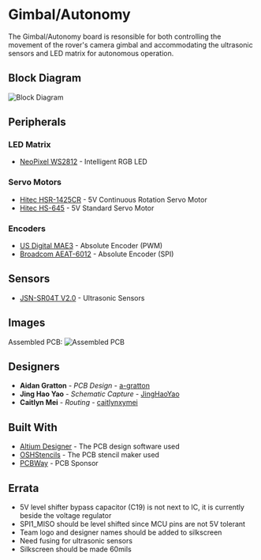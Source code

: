 # Gimbal/Autonomy

The Gimbal/Autonomy board is resonsible for both controlling the movement of the rover's camera gimbal
and accommodating the ultrasonic sensors and LED matrix for autonomous operation.

## Block Diagram
![Block Diagram](https://github.com/uwrobotics/MarsRover2020-PCB/blob/master/Projects/Gimbal/Rev1/images/Block%20Diagram.PNG)


## Peripherals


### LED Matrix

* [NeoPixel WS2812](https://cdn-shop.adafruit.com/datasheets/WS2812.pdf) - Intelligent RGB LED


### Servo Motors

* [Hitec HSR-1425CR](https://hitecrcd.com/products/servos/robotic-servos/hsr1425/product) - 5V Continuous Rotation Servo Motor
* [Hitec HS-645](https://hitecrcd.com/products/servos/sport-servos/analog-sport-servos/hs-645mg/product) - 5V Standard Servo Motor


### Encoders

* [US Digital MAE3](https://www.usdigital.com/products/encoders/absolute/magnetic/MAE3) - Absolute Encoder (PWM)
* [Broadcom AEAT-6012](https://www.broadcom.com/products/motion-control-encoders/magnetic-encoders/aeat-6012-a06) - Absolute Encoder (SPI)


## Sensors

* [JSN-SR04T V2.0](https://www.makerfabs.com/water-proof-ultrasonic-ranger-jsn-sr04t-v2.0.html) - Ultrasonic Sensors


## Images
Assembled PCB:
![Assembled PCB](https://github.com/uwrobotics/MarsRover2020-PCB/blob/master/Projects/Gimbal/Rev1/images/Rev1%20Assembled%20Board.jpg)

## Designers

* **Aidan Gratton** - *PCB Design* - [a-gratton](https://github.com/a-gratton)
* **Jing Hao Yao** - *Schematic Capture* - [JingHaoYao](https://github.com/JingHaoYao)
* **Caitlyn Mei** - *Routing* - [caitlynxymei](https://github.com/caitlynxymei)


## Built With

* [Altium Designer](https://www.altium.com/) - The PCB design software used
* [OSHStencils](https://www.oshstencils.com/) - The PCB stencil maker used
* [PCBWay](https://www.pcbway.com/) - PCB Sponsor

## Errata

* 5V level shifter bypass capacitor (C19) is not next to IC, it is currently beside the voltage regulator
* SPI1_MISO should be level shifted since MCU pins are not 5V tolerant
* Team logo and designer names should be added to silkscreen
* Need fusing for ultrasonic sensors
* Silkscreen should be made 60mils

